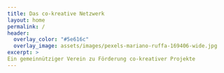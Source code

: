 ```yaml
---
title: Das co-kreative Netzwerk
layout: home
permalink: /
header:
  overlay_color: "#5e616c"
  overlay_image: assets/images/pexels-mariano-ruffa-169406-wide.jpg
excerpt: >
Ein gemeinnütziger Verein zu Förderung co-kreativer Projekte
---
```

